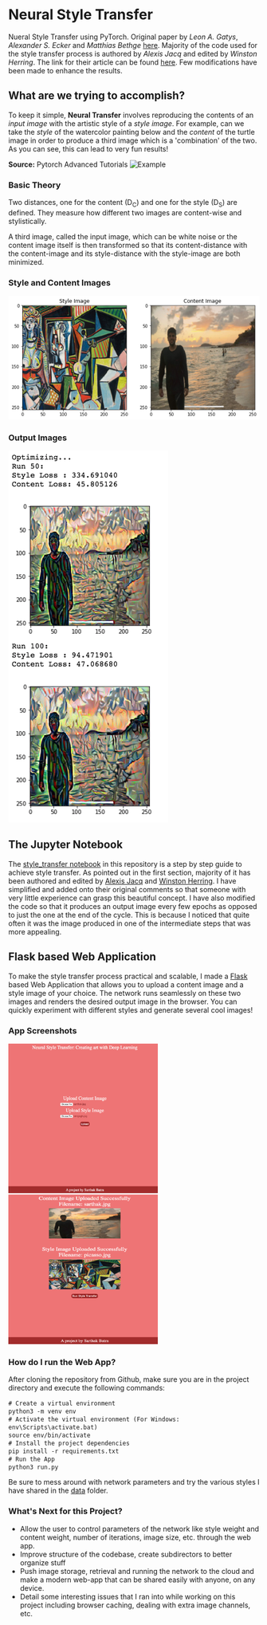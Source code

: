 # Neural Style Transfer

Nueral Style Transfer using PyTorch. Original paper by *Leon A. Gatys*, *Alexander S. Ecker* and *Matthias Bethge* [here](https://arxiv.org/abs/1508.06576). Majority of the code used for the style transfer process is authored by *Alexis Jacq* and edited by *Winston Herring*. The link for their article can be found [here](https://pytorch.org/tutorials/advanced/neural_style_tutorial.html). Few modifications have been made to enhance the results.

## What are we trying to accomplish?

To keep it simple, **Neural Transfer** involves reproducing the contents of an *input image* with the artistic style of a *style image*. For example, can we take the *style* of the watercolor painting below and the *content* of the turtle image in order to produce a third image which is a 'combination' of the two. As you can see, this can lead to very fun results!

**Source:** Pytorch Advanced Tutorials
![Example](https://pytorch.org/tutorials/_images/neuralstyle.png)

### Basic Theory

Two distances, one for the content (D<sub>C</sub>) and one for the style (D<sub>S</sub>) are defined. They measure how different two images are content-wise and stylistically.

A third image, called the input image, which can be white noise or the content image itself is then transformed so that its content-distance with the content-image and its style-distance with the style-image are both minimized.

### Style and Content Images

![Style and Content](data/readme_images/style_and_content.png)

### Output Images

![Output Images](data/readme_images/output.png)

## The Jupyter Notebook

The [style_transfer notebook](https://github.com/sarthakbatragatech/style_transfer/blob/master/style_transfer.ipynb) in this repository is a step by step guide to achieve style transfer. As pointed out in the first section, majority of it has been authored and edited by [Alexis Jacq](https://alexis-jacq.github.io/) and [Winston Herring](https://github.com/winston6). I have simplified and added onto their original comments so that someone with very little experience can grasp this beautiful concept. I have also modified the code so that it produces an output image every few epochs as opposed to just the one at the end of the cycle. This is because I noticed that quite often it was the image produced in one of the intermediate steps that was more appealing.

## Flask based Web Application

To make the style transfer process practical and scalable, I made a [Flask](https://www.palletsprojects.com/p/flask/) based Web Application that allows you to upload a content image and a style image of your choice. The network runs seamlessly on these two images and renders the desired output image in the browser. You can quickly experiment with different styles and generate several cool images!

### App Screenshots

<img src='data/readme_images/homepage.png' width=300px height=300px /> <img src='data/readme_images/uploadpage.png' width=300px height=300px />

### How do I run the Web App?

After cloning the repository from Github, make sure you are in the project directory and execute the following commands:

```python3
# Create a virtual environment
python3 -m venv env
# Activate the virtual environment (For Windows: env\Scripts\activate.bat)
source env/bin/activate
# Install the project dependencies
pip install -r requirements.txt
# Run the App
python3 run.py
```

Be sure to mess around with network parameters and try the various styles I have shared in the [data](https://github.com/sarthakbatragatech/style_transfer/tree/master/data) folder.

### What's Next for this Project?

- Allow the user to control parameters of the network like style weight and content weight, number of iterations, image size, etc. through the web app.
- Improve structure of the codebase, create subdirectors to better organize stuff
- Push image storage, retrieval and running the network to the cloud and make a modern web-app that can be shared easily with anyone, on any device.
- Detail some interesting issues that I ran into while working on this project including browser caching, dealing with extra image channels, etc.
